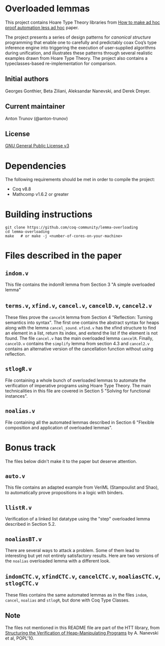 # Overloaded lemmas

This project contains Hoare Type Theory libraries from
[How to make ad hoc proof automation less ad hoc](https://software.imdea.org/~aleks/papers/lessadhoc/journal.pdf) paper.

The project presents a series of design patterns for *canonical structure* programming that
enable one to carefully and predictably coax Coq’s type inference engine into triggering
the execution of user-supplied algorithms during unification, and illustrates these patterns
through several realistic examples drawn from Hoare Type Theory.
The project also contains a typeclasses-based re-implementation for comparison.

## Initial authors

Georges Gonthier, Beta Ziliani, Aleksandar Nanevski, and Derek Dreyer.

## Current maintainer

Anton Trunov (@anton-trunov)

## License

[GNU General Public License v3](https://www.gnu.org/licenses/gpl.html)

# Dependencies

The following requirements should be met in order to compile the project:
- Coq v8.8
- Mathcomp v1.6.2 or greater

# Building instructions

```shell
git clone https://github.com/coq-community/lemma-overloading
cd lemma-overloading
make   # or make -j <number-of-cores-on-your-machine>
```


# Files described in the paper

## `indom.v`

This file contains the indomR lemma from Section 3 "A simple overloaded lemma"

## `terms.v`, `xfind.v`, `cancel.v`, `cancelD.v`, `cancel2.v`

These files prove the `cancelR` lemma from Section 4 "Reflection: Turning
semantics into syntax". The first one contains the abstract syntax for heaps
along with the lemma `cancel_sound`. `xfind.v` has the xfind structure
to find an element in a list, return its index, and extend the list if the
element is not found. The file `cancel.v` has the main overloaded lemma `cancelR`.
Finally, `cancelD.v` contains the `simplify` lemma from section 4.3 and `cancel2.v`
contains an alternative version of the cancellation function without using
reflection.
 
## `stlogR.v`

File containing a whole bunch of overloaded lemmas to automate the verification
of imperative programs using Hoare Type Theory. The main technicalities in this
file are covered in Section 5 "Solving for functional instances".

## `noalias.v`

File containing all the automated lemmas described in Section 6 "Flexible
composition and application of overloaded lemmas".


# Bonus track

The files below didn't make it to the paper but deserve attention.

## `auto.v`

This file contains an adapted example from VeriML (Stampoulist and Shao),
to automatically prove propositions in a logic with binders.

## `llistR.v`

Verification of a linked list datatype using the "step" overloaded lemma described in Section 5.2.

## `noaliasBT.v`

There are several ways to attack a problem.
Some of them lead to interesting but yet not entirely satisfactory results.
Here are two versions of the `noalias` overloaded lemma with a different look.

## `indomCTC.v`, `xfindCTC.v`, `cancelCTC.v`, `noaliasCTC.v`, `stlogCTC.v` 

These files contains the same automated lemmas as in the files `indom`, `cancel`,
`noalias` and `stlogR`, but done with Coq Type Classes. 

## Note

The files not mentioned in this README file are part of the HTT library,
from [Structuring the Verification of Heap-Manipulating Programs](https://software.imdea.org/~aleks/papers/reflect/reflect.pdf)
by A. Nanevski et al, POPL'10.

